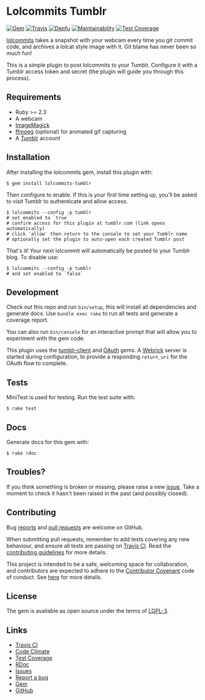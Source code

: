 # Lolcommits Tumblr

[![Gem](https://img.shields.io/gem/v/lolcommits-tumblr.svg?style=flat)](http://rubygems.org/gems/lolcommits-tumblr)
[![Travis](https://img.shields.io/travis/com/lolcommits/lolcommits-tumblr/master.svg?style=flat)](https://travis-ci.com/lolcommits/lolcommits-tumblr)
[![Depfu](https://img.shields.io/depfu/lolcommits/lolcommits-tumblr.svg?style=flat)](https://depfu.com/github/lolcommits/lolcommits-tumblr)
[![Maintainability](https://api.codeclimate.com/v1/badges/0c289196d8504223c31a/maintainability)](https://codeclimate.com/github/lolcommits/lolcommits-tumblr/maintainability)
[![Test Coverage](https://api.codeclimate.com/v1/badges/0c289196d8504223c31a/test_coverage)](https://codeclimate.com/github/lolcommits/lolcommits-tumblr/test_coverage)

[lolcommits](https://lolcommits.github.io/) takes a snapshot with your
webcam every time you git commit code, and archives a lolcat style image
with it. Git blame has never been so much fun!

This is a simple plugin to post lolcommits to your Tumblr. Configure it
with a Tumblr access token and secret (the plugin will guide you through
this process).

## Requirements

* Ruby >= 2.3
* A webcam
* [ImageMagick](http://www.imagemagick.org)
* [ffmpeg](https://www.ffmpeg.org) (optional) for animated gif capturing
* A [Tumblr](https://tumblr.com) account

## Installation

After installing the lolcommits gem, install this plugin with:

    $ gem install lolcommits-tumblr

Then configure to enable. If this is your first time setting up, you'll
be asked to visit Tumblr to authenticate and allow access.

    $ lolcommits --config -p tumblr
    # set enabled to `true`
    # confirm access for this plugin at tumblr.com (link opens automatically)
    # click 'allow' then return to the console to set your Tumblr name
    # optionally set the plugin to auto-open each created Tumblr post

That's it! Your next lolcommit will automatically be posted to your
Tumblr blog.  To disable use:

    $ lolcommits --config -p tumblr
    # and set enabled to `false`

## Development

Check out this repo and run `bin/setup`, this will install all
dependencies and generate docs. Use `bundle exec rake` to run all tests
and generate a coverage report.

You can also run `bin/console` for an interactive prompt that will allow
you to experiment with the gem code.

This plugin uses the
[tumblr-client](https://github.com/tumblr/tumblr_client) and
[OAuth](https://rubygems.org/gems/oauth/versions/0.5.3) gems. A
[Webrick](https://rubygems.org/gems/webrick) server is started during
configuration, to provide a responding `return_uri` for the OAuth flow
to complete.

## Tests

MiniTest is used for testing. Run the test suite with:

    $ rake test

## Docs

Generate docs for this gem with:

    $ rake rdoc

## Troubles?

If you think something is broken or missing, please raise a new
[issue](https://github.com/lolcommits/lolcommits-tumblr/issues). Take a
moment to check it hasn't been raised in the past (and possibly closed).

## Contributing

Bug [reports](https://github.com/lolcommits/lolcommits-tumblr/issues)
and [pull
requests](https://github.com/lolcommits/lolcommits-tumblr/pulls) are
welcome on GitHub.

When submitting pull requests, remember to add tests covering any new
behaviour, and ensure all tests are passing on [Travis
CI](https://travis-ci.com/lolcommits/lolcommits-tumblr). Read the
[contributing
guidelines](https://github.com/lolcommits/lolcommits-tumblr/blob/master/CONTRIBUTING.md)
for more details.

This project is intended to be a safe, welcoming space for
collaboration, and contributors are expected to adhere to the
[Contributor Covenant](http://contributor-covenant.org) code of conduct.
See
[here](https://github.com/lolcommits/lolcommits-tumblr/blob/master/CODE_OF_CONDUCT.md)
for more details.

## License

The gem is available as open source under the terms of
[LGPL-3](https://opensource.org/licenses/LGPL-3.0).

## Links

* [Travis CI](https://travis-ci.com/lolcommits/lolcommits-tumblr)
* [Code Climate](https://codeclimate.com/github/lolcommits/lolcommits-tumblr)
* [Test Coverage](https://codeclimate.com/github/lolcommits/lolcommits-tumblr/coverage)
* [RDoc](http://rdoc.info/projects/lolcommits/lolcommits-tumblr)
* [Issues](http://github.com/lolcommits/lolcommits-tumblr/issues)
* [Report a bug](http://github.com/lolcommits/lolcommits-tumblr/issues/new)
* [Gem](http://rubygems.org/gems/lolcommits-tumblr)
* [GitHub](https://github.com/lolcommits/lolcommits-tumblr)
